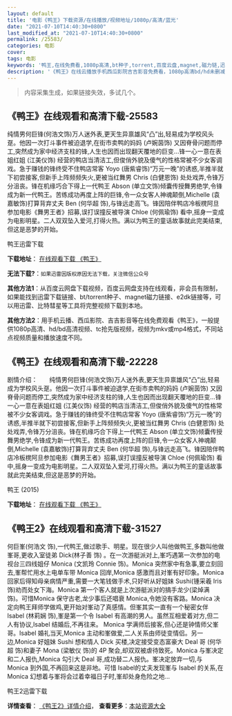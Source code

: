 ```yaml
---
layout: default
title: '电影《鸭王》下载资源/在线播放/视频地址/1080p/高清/蓝光'
date: "2021-07-10T14:40:30+0800"
last_modified_at: "2021-07-10T14:40:30+0800"
permalink: /25583/
categories: 电影
cover:
tags: 电影
keywords: '鸭王,在线免费看,1080p高清,bt种子,torrent,百度云盘,magnet,磁力链,迅雷下载资源'
description: '《鸭王》在线云播放手机西瓜影院吉吉影音免费看，1080p高清bd/hd未删减完整版和tc抢先枪版，mkv/mp4格式，附带bt/torrent种子、magnet/磁力链、百度云盘、网盘资源迅雷下载链接'
---
```


>内容采集生成，如果链接失效，多试几个。


## 《鸭王》在线观看和高清下载-25583

纯情男何巨锋(何浩文饰)万人迷外表,更天生异禀雄风“凸&rdquo;出,轻易成为学校风头趸。他因一次打斗事件被迫退学,在街市卖鸭的妈妈 (卢婉茵饰) 又因脊骨问题而停工,突然成为家中经济支柱的锋,人生也因而出现翻天覆地的巨变...锋一心一意在表姐红姐 (江美仪饰) 经营的鸭店当清洁工,但俊俏外貌及傻气的性格常被不少女客调戏。急于赚钱的锋终受不住鸭店常客 Yoyo (唐紫睿饰)“万元一晚&rdquo;的诱惑,半推半就下初尝接客,但新手上阵频频失火,更被当红舞男 Chris (白健恩饰) 处处戏弄,令锋万分沮丧。锋在机缘巧合下得上一代鸭王 Abson (单立文饰)倾囊传授舞男绝学,令锋成为新一代鸭王。苦练成功再度上阵的巨锋,令一众女客人神魂颠倒,Michelle (袁嘉敏饰)打算背弃丈夫 Ben (何华超 饰),与锋远走高飞。锋因陪伴鸭店冷板櫈阿旦参加电影《舞男王者》招募,误打误撞反被导演 Chloe (何佩瑜饰) 看中,摇身一变成为电影明星。二人双双坠入爱河,打得火热。满以为鸭王的童话故事就此完美结束,但这是恶梦的开始。<!---剧情end--->


鸭王迅雷下载

**下载地址**： [在线观看下载 《鸭王》](https://www.993dy.com//vod-detail-id-22565.html) 


**无法下载?**：`如果迅雷因版权原因无法下载，关注微信公众号 `

**其他方法1**：从百度云网盘下载视频，百度云网盘支持在线观看，非会员有限制，如果能找到迅雷下载链接、bt/torrent种子、magnet磁力链接、e2dk链接等，可以用迅雷、比特彗星等工具将完整视频下载到本地。

**其他方法2**：用手机云播、西瓜影院、吉吉影音等在线免费观看《鸭王》，一般提供1080p高清、hd/bd高清视频、tc抢先版视频，视频为mkv或mp4格式，不同站点视频质量和播放速度不同。


## 《鸭王》在线观看和高清下载-22228

剧情介绍：       纯情男何巨锋(何浩文饰)万人迷外表,更天生异禀雄风“凸”出,轻易成为学校风头趸。他因一次打斗事件被迫退学,在街市卖鸭的妈妈 (卢婉茵饰) 又因脊骨问题而停工,突然成为家中经济支柱的锋,人生也因而出现翻天覆地的巨变…锋一心一意在表姐红姐 (江美仪饰) 经营的鸭店当清洁工,但俊俏外貌及傻气的性格常被不少女客调戏。急于赚钱的锋终受不住鸭店常客 Yoyo (唐紫睿饰)“万元一晚”的诱惑,半推半就下初尝接客,但新手上阵频频失火,更被当红舞男 Chris (白健恩饰) 处处戏弄,令锋万分沮丧。锋在机缘巧合下得上一代鸭王 Abson (单立文饰)倾囊传授舞男绝学,令锋成为新一代鸭王。苦练成功再度上阵的巨锋,令一众女客人神魂颠倒,Michelle (袁嘉敏饰)打算背弃丈夫 Ben (何华超 饰),与锋远走高飞。锋因陪伴鸭店冷板櫈阿旦参加电影《舞男王者》招募,误打误撞反被导演 Chloe (何佩瑜饰) 看中,摇身一变成为电影明星。二人双双坠入爱河,打得火热。满以为鸭王的童话故事就此完美结束,但这是恶梦的开始。


鸭王 (2015)

**下载地址**： [在线观看下载 《鸭王》](https://www.btbtdy.me/btdy/dy642.html) 


## 《鸭王2》在线观看和高清下载-31527

何巨峯(何浩文 饰),一代鸭王,做过歌手、明星。现在很少人叫他做鸭王,多数叫他做峯哥,更收入室徒弟 Dick(林子善 饰) 。在一次游艇派对上,峯巧遇第一次参加的电视台三四线姐仔 Monica (文凯玲 Connie 饰)。Monica 突然家中有急事,要立刻回去,峯帮忙用水上电单车带 Monica 回岸,Monica 感激而且对峯有好印象。Monica 回家后得知母亲病情严重,需要一大笔钱做手术,只好听从好姐妹 Sushi(锺采羲 Iris 饰)劝而处女下海。Monica 第一个客人就是上次游艇派对的搞手龙少(梁焯满 饰)。可惜Monica 保守古老,龙少事后还唱衰 Monica,令她没有客路。Monica 决定向鸭王拜师学做鸡,更开始对峯动了真感情。但峯其实一直有一个秘密女伴 Isabel (林莉娴 饰),峯是第一个令 Isabel 有高潮的男人。虽然互相爱着对方,但二人有协议,Isabel 结婚后,不再往来。 Monica 学满师后接客,但心还是钟情师父峯哥。Isabel 婚礼当天,Monica 主动和峯做爱,二人关系由师徒变情侣。另一边,Monica 好姐妹 Sushi 想和情人 Dick 买楼,决定接受变态富豪大 Deal 哥 (何华超 饰)和妻子 Mona (梁敏仪 饰)的 4P 聚会,却双双被虐待致死。Monica 与峯决定和二人报仇,Monica 勾引大 Deal 哥,成功替二人报仇。峯决定放弃一切,与 Monica 到外国,不再回来这是非地。可惜 Isabel的丈夫发现峯与 Isabel 的关系,在 Monica 幻想着与峯将会过着幸福日子时,峯却处身危险之地...


鸭王2迅雷下载

**详情查看**： [《鸭王2》详情介绍](/movie/31527/)， **查看更多**：[本站资源大全](/movie/t/all/)

